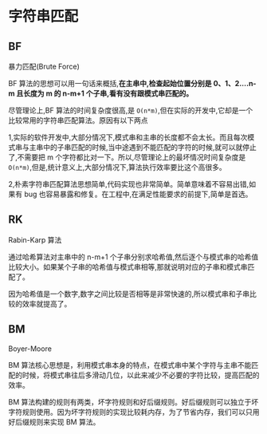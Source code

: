 # 字符串匹配

## BF

暴力匹配(Brute Force)

BF 算法的思想可以用一句话来概括,**在主串中,检查起始位置分别是 0、1、2....n-m 且长度为 m 的 n-m+1 个子串,看有没有跟模式串匹配的。**

尽管理论上,BF 算法的时间复杂度很高,是 `O(n*m)`,但在实际的开发中,它却是一个比较常用的字符串匹配算法。原因有以下两点

1,实际的软件开发中,大部分情况下,模式串和主串的长度都不会太长。而且每次模式串与主串中的子串匹配的时候,当中途遇到不能匹配的字符的时候,就可以就停止了,不需要把 m 个字符都比对一下。所以,尽管理论上的最坏情况时间复杂度是 `O(n*m)`,但是,统计意义上,大部分情况下,算法执行效率要比这个高很多。

2,朴素字符串匹配算法思想简单,代码实现也非常简单。简单意味着不容易出错,如果有 bug 也容易暴露和修复。在工程中,在满足性能要求的前提下,简单是首选。


## RK

Rabin-Karp 算法

通过哈希算法对主串中的 n-m+1 个子串分别求哈希值,然后逐个与模式串的哈希值比较大小。如果某个子串的哈希值与模式串相等,那就说明对应的子串和模式串匹配了。

因为哈希值是一个数字,数字之间比较是否相等是非常快速的,所以模式串和子串比较的效率就提高了。


## BM

Boyer-Moore

BM 算法核心思想是，利用模式串本身的特点，在模式串中某个字符与主串不能匹配的时候，将模式串往后多滑动几位，以此来减少不必要的字符比较，提高匹配的效率。

BM 算法构建的规则有两类，坏字符规则和好后缀规则。好后缀规则可以独立于坏字符规则使用。因为坏字符规则的实现比较耗内存，为了节省内存，我们可以只用好后缀规则来实现 BM 算法。